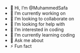 - 👋 Hi, I’m @MuhammedSafa
- 🔭 I’m currently working on
- 👯 I’m looking to collaborate on
- 🤝 I’m looking for help with
- 👀 I’m interested in coding
- 🌱 I’m currently learning coding
- 💬 Ask me about
- ⚡ Fun fact

<!---
MuhammedSafa/MuhammedSafa is a ✨ special ✨ repository because its `README.md` (this file) appears on your GitHub profile.
You can click the Preview link to take a look at your changes.
--->
